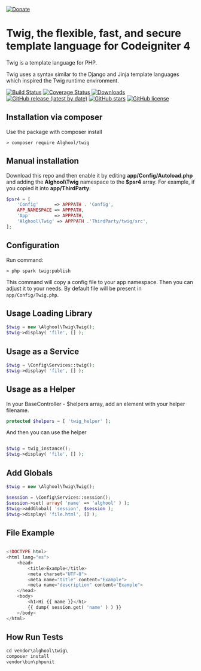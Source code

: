 [![Donate](https://img.shields.io/badge/Donate-PayPal-green.svg)](https://www.paypal.com/donate?business=SYC5XDT23UZ5G&no_recurring=0&item_name=Thank+you%21&currency_code=EUR)

# Twig, the flexible, fast, and secure template language for Codeigniter 4

Twig is a template language for PHP.

Twig uses a syntax similar to the Django and Jinja template languages which inspired the Twig runtime environment.

[![Build Status](https://github.com/daycry/twig/workflows/PHP%20Tests/badge.svg)](https://github.com/daycry/twig/actions?query=workflow%3A%22PHP+Tests%22)
[![Coverage Status](https://coveralls.io/repos/github/daycry/twig/badge.svg?branch=master)](https://coveralls.io/github/daycry/twig?branch=master)
[![Downloads](https://poser.pugx.org/daycry/twig/downloads)](https://packagist.org/packages/daycry/twig)
[![GitHub release (latest by date)](https://img.shields.io/github/v/release/daycry/twig)](https://packagist.org/packages/daycry/twig)
[![GitHub stars](https://img.shields.io/github/stars/daycry/twig)](https://packagist.org/packages/daycry/twig)
[![GitHub license](https://img.shields.io/github/license/daycry/twig)](https://github.com/daycry/twig/blob/master/LICENSE)

## Installation via composer

Use the package with composer install

	> composer require Alghool/twig

## Manual installation

Download this repo and then enable it by editing **app/Config/Autoload.php** and adding the **Alghool\Twig**
namespace to the **$psr4** array. For example, if you copied it into **app/ThirdParty**:

```php
$psr4 = [
    'Config'      => APPPATH . 'Config',
    APP_NAMESPACE => APPPATH,
    'App'         => APPPATH,
    'Alghool\Twig' => APPPATH .'ThirdParty/twig/src',
];
```

## Configuration

Run command:

	> php spark twig:publish

This command will copy a config file to your app namespace.
Then you can adjust it to your needs. By default file will be present in `app/Config/Twig.php`.


## Usage Loading Library

```php
$twig = new \Alghool\Twig\Twig();
$twig->display( 'file', [] );

```

## Usage as a Service

```php
$twig = \Config\Services::twig();
$twig->display( 'file', [] );

```

## Usage as a Helper

In your BaseController - $helpers array, add an element with your helper filename.

```php
protected $helpers = [ 'twig_helper' ];

```

And then you can use the helper

```php

$twig = twig_instance();
$twig->display( 'file', [] );

```

## Add Globals

```php
$twig = new \Alghool\Twig\Twig();

$session = \Config\Services::session();
$session->set( array( 'name' => 'alghool' ) );
$twig->addGlobal( 'session', $session );
$twig->display( 'file.html', [] );

```

## File Example

```php

<!DOCTYPE html>
<html lang="es">  
    <head>    
        <title>Example</title>    
        <meta charset="UTF-8">
        <meta name="title" content="Example">
        <meta name="description" content="Example">   
    </head>  
    <body>
        <h1>Hi {{ name }}</h1>
        {{ dump( session.get( 'name' ) ) }}
    </body>  
</html>

```

## How Run Tests

```php
cd vendor\alghool\twig\
composer install
vendor\bin\phpunit

```
